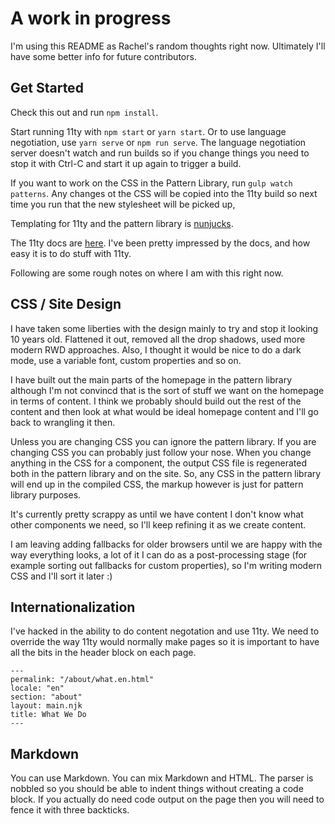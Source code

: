# A work in progress

I'm using this README as Rachel's random thoughts right now. Ultimately I'll have some better info for future contributors.

## Get Started

Check this out and run `npm install`.

Start running 11ty with `npm start` or `yarn start`. Or to use language negotiation, use `yarn serve` or `npm run serve`. The language negotiation server doesn't watch and run builds so if you change things you need to stop it with Ctrl-C and start it up again to trigger a build.

If you want to work on the CSS in the Pattern Library, run `gulp watch patterns`. Any changes ot the CSS will be copied into the 11ty build so next time you run that the new stylesheet will be picked up,

Templating for 11ty and the pattern library is [nunjucks](https://mozilla.github.io/nunjucks/).

The 11ty docs are [here](https://www.11ty.io/docs/). I've been pretty impressed by the docs, and how easy it is to do stuff with 11ty.

Following are some rough notes on where I am with this right now.

## CSS / Site Design

I have taken some liberties with the design mainly to try and stop it looking 10 years old. Flattened it out, removed all the drop shadows, used more modern RWD approaches. Also, I thought it would be nice to do a dark mode, use a variable font, custom properties and so on.

I have built out the main parts of the homepage in the pattern library although I'm not convincd that is the sort of stuff we want on the homepage in terms of content. I think we probably should build out the rest of the content and then look at what would be ideal homepage content and I'll go back to wrangling it then.

Unless you are changing CSS you can ignore the pattern library. If you are changing CSS you can probably just follow your nose. When you change anything in the CSS for a component, the output CSS file is regenerated both in the pattern library and on the site. So, any CSS in the pattern library will end up in the compiled CSS, the markup however is just for pattern library purposes.

It's currently pretty scrappy as until we have content I don't know what other components we need, so I'll keep refining it as we create content.

I am leaving adding fallbacks for older browsers until we are happy with the way everything looks, a lot of it I can do as a post-processing stage (for example sorting out fallbacks for custom properties), so I'm writing modern CSS and I'll sort it later :)

## Internationalization 

I've hacked in the ability to do content negotation and use 11ty. We need to override the way 11ty would normally make pages so it is important to have all the bits in the header block on each page.

```
---
permalink: "/about/what.en.html"
locale: "en"
section: "about"
layout: main.njk
title: What We Do
---
```

## Markdown

You can use Markdown. You can mix Markdown and HTML. The parser is nobbled so you should be able to indent things without creating a code block. If you actually do need code output on the page then you will need to fence it with three backticks.

